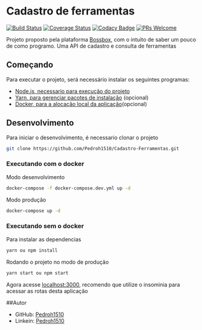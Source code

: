 # Cadastro de ferramentas

[![Build Status](https://travis-ci.org/Pedroh1510/Cadastro-Ferramentas.svg?branch=master)](https://travis-ci.org/Pedroh1510/Cadastro-Ferramentas)
[![Coverage Status](https://coveralls.io/repos/github/Pedroh1510/Cadastro-Ferramentas/badge.svg?branch=master)](https://coveralls.io/github/Pedroh1510/Cadastro-Ferramentas?branch=master)
[![Codacy Badge](https://api.codacy.com/project/badge/Grade/79ab9d06865346539cc75d0ddf02b047)](https://app.codacy.com/manual/Pedroh1510/Cadastro-Ferramentas?utm_source=github.com&utm_medium=referral&utm_content=Pedroh1510/Cadastro-Ferramentas&utm_campaign=Badge_Grade_Dashboard)
[![PRs Welcome](https://img.shields.io/badge/PRs-welcome-brightgreen.svg?style=flat-square)](http://makeapullrequest.com)

Projeto proposto pela plataforma [Bossbox](https://bossabox.com/para-profissionais), com o intuito de saber um pouco de como programo. Uma API de cadastro e consulta de ferramentas

## Começando

Para executar o projeto, será necessário instalar os seguintes programas:

- [Node.js, necessario para execução do projeto](https://nodejs.org/en/)
- [Yarn, para gerenciar pacotes de instalação](https://classic.yarnpkg.com/pt-BR/docs/install/#windows-stable) (opcional)
- [Docker, para a alocação local da aplicação](https://www.docker.com/products/docker-desktop)(opcional)

## Desenvolvimento

Para iniciar o desenvolvimento, é necessario clonar o projeto

```sh
git clone https://github.com/Pedroh1510/Cadastro-Ferramentas.git
```

### Executando com o docker

Modo desenvolvimento

```sh
docker-compose -f docker-compose.dev.yml up -d
```

Modo produção

```sh
docker-compose up -d
```

### Executando sem o docker

Para instalar as dependencias

```sh
yarn ou npm install
```

Rodando o projeto no modo de produção

```sh
yarn start ou npm start
```

Agora acesse [localhost:3000](localhost:3000), recomendo que utilize o insominia para acessar as rotas desta aplicação

##Autor

- GitHub: [Pedroh1510](https://github.com/Pedroh1510)
- Linkein: [Pedroh1510](www.linkedin.com/in/pedroh1510)
